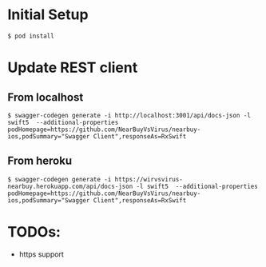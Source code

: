 # Initial Setup

```
$ pod install
```

# Update REST client

## From localhost
```
$ swagger-codegen generate -i http://localhost:3001/api/docs-json -l swift5  --additional-properties podHomepage=https://github.com/NearBuyVsVirus/nearbuy-ios,podSummary="Swagger Client",responseAs=RxSwift
```

## From heroku
```
$ swagger-codegen generate -i https://wirvsvirus-nearbuy.herokuapp.com/api/docs-json -l swift5  --additional-properties podHomepage=https://github.com/NearBuyVsVirus/nearbuy-ios,podSummary="Swagger Client",responseAs=RxSwift
```

# TODOs:

- https support
